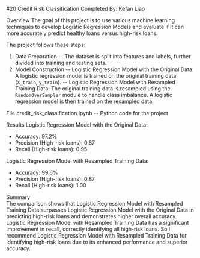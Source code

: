 #20 Credit Risk Classification
Completed By: Kefan Liao


Overview
The goal of this project is to use various machine learning techniques to develop Logistic Regression Models and evaluate if it can more accurately predict healthy loans versus high-risk loans.  

The project follows these steps:
1. Data Preparation   -- The dataset is split into features and labels, further divided into training and testing sets.
2. Model Construction -- Logistic Regression Model with the Original Data: A logistic regression model is trained on the original training data (`X_train`, `y_train`).
                      -- Logistic Regression Model with Resampled Training Data: The original training data is resampled using the `RandomOverSampler` module to handle class imbalance. A logistic regression model is then trained on the resampled data.

File
credit_risk_classification.ipynb  -- Python code for the project

Results
Logistic Regression Model with the Original Data:
- Accuracy: 97.2%
- Precision (High-risk loans): 0.87
- Recall (High-risk loans): 0.95

Logistic Regression Model with Resampled Training Data:
- Accuracy: 99.6%
- Precision (High-risk loans): 0.87
- Recall (High-risk loans): 1.00

Summary  
The comparison shows that Logistic Regression Model with Resampled Training Data surpasses Logistic Regression Model with the Original Data in predicting high-risk loans and demonstrates higher overall accuracy. Logistic Regression Model with Resampled Training Data has a significant improvement in recall, correctly identifying all high-risk loans. So I recommend Logistic Regression Model with Resampled Training Data for identifying high-risk loans due to its enhanced performance and superior accuracy.
